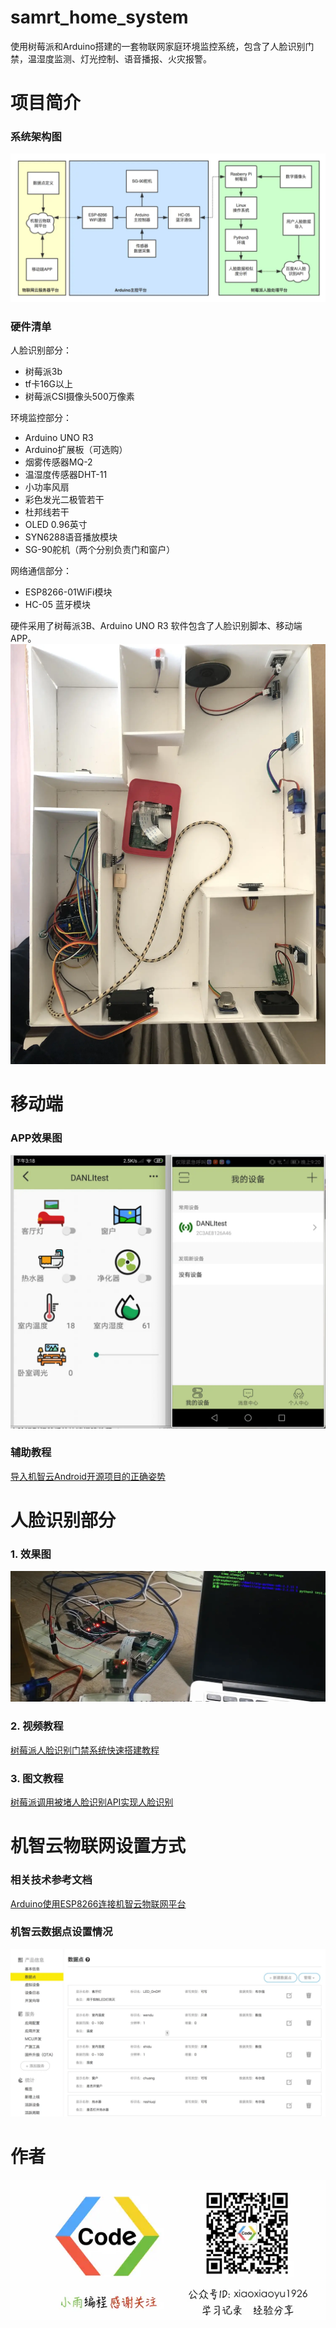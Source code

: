 # samrt_home_system

使用树莓派和Arduino搭建的一套物联网家庭环境监控系统，包含了人脸识别门禁，温湿度监测、灯光控制、语音播报、火灾报警。

# 项目简介

### 系统架构图

![01](localpicbed/物联网家庭环境监控系统项目介绍.assets/01.png)


### 硬件清单

人脸识别部分：

* 树莓派3b
* tf卡16G以上
* 树莓派CSI摄像头500万像素

环境监控部分：

* Arduino UNO R3
* Arduino扩展板（可选购）
* 烟雾传感器MQ-2
* 温湿度传感器DHT-11
* 小功率风扇
* 彩色发光二极管若干
* 杜邦线若干
* OLED 0.96英寸
* SYN6288语音播放模块
* SG-90舵机（两个分别负责门和窗户）

网络通信部分：

* ESP8266-01WiFi模块
* HC-05 蓝牙模块

硬件采用了树莓派3B、Arduino UNO R3
软件包含了人脸识别脚本、移动端APP。
![02](localpicbed/物联网家庭环境监控系统项目介绍.assets/02.png)


# 移动端

### APP效果图

![03](localpicbed/物联网家庭环境监控系统项目介绍.assets/03.png)

### 辅助教程

[导入机智云Android开源项目的正确姿势](https://mp.weixin.qq.com/s/7bLe4kDZCb3LV1hVIsyTSw)

# 人脸识别部分

### 1. 效果图

![04](localpicbed/物联网家庭环境监控系统项目介绍.assets/04.png)

### 2. 视频教程

[树莓派人脸识别门禁系统快速搭建教程](https://www.bilibili.com/video/BV1U741127yV?share_source=copy_web)

### 3. 图文教程

[树莓派调用被堵人脸识别API实现人脸识别](https://mp.weixin.qq.com/s/3XHD7qAZoI6dDmkXHQq3tA)

# 机智云物联网设置方式

### 相关技术参考文档

[Arduino使用ESP8266连接机智云物联网平台](https://mp.weixin.qq.com/s/4BdCiPhoKTxQN9QlWtzMsg)

### 机智云数据点设置情况

![05](localpicbed/物联网家庭环境监控系统项目介绍.assets/05.png)

# 作者

![06](localpicbed/物联网家庭环境监控系统项目介绍.assets/06.png)
